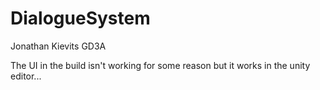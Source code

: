 # DialogueSystem

Jonathan Kievits
GD3A

The UI in the build isn't working for some reason but it works in the unity editor...
